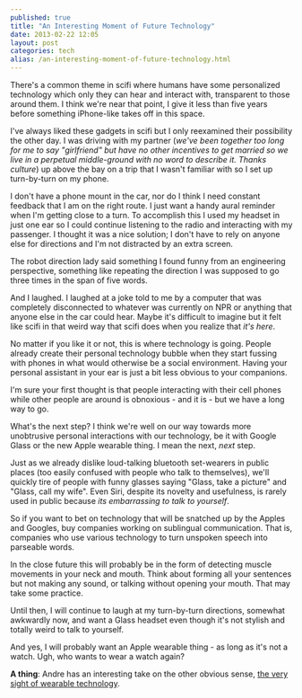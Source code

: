 ```yaml
---
published: true
title: "An Interesting Moment of Future Technology"
date: 2013-02-22 12:05
layout: post
categories: tech
alias: /an-interesting-moment-of-future-technology.html
---
```

There's a common theme in scifi where humans have some personalized technology which only they can hear and interact with, transparent to those around them. I think we're near that point, I give it less than five years before something iPhone-like takes off in this space.

I've always liked these gadgets in scifi but I only reexamined their possibility the other day. I was driving with my partner (*we've been together too long for me to say "girlfriend" but have no other incentives to get married so we live in a perpetual middle-ground with no word to describe it. Thanks culture*) up above the bay on a trip that I wasn't familiar with so I set up turn-by-turn on my phone.

I don't have a phone mount in the car, nor do I think I need constant feedback that I am on the right route. I just want a handy aural reminder when I'm getting close to a turn. To accomplish this I used my headset in just one ear so I could continue listening to the radio and interacting with my passenger. I thought it was a nice solution; I don't have to rely on anyone else for directions and I'm not distracted by an extra screen.

The robot direction lady said something I found funny from an engineering perspective, something like repeating the direction I was supposed to go three times in the span of five words.

And I laughed. I laughed at a joke told to me by a computer that was completely disconnected to whatever was currently on NPR or anything that anyone else in the car could hear. Maybe it's difficult to imagine but it felt like scifi in that weird way that scifi does when you realize that *it's here*.

No matter if you like it or not, this is where technology is going. People already create their personal technology bubble when they start fussing with phones in what would otherwise be a social environment. Having your personal assistant in your ear is just a bit less obvious to your companions.

I'm sure your first thought is that people interacting with their cell phones while other people are around is obnoxious - and it is - but we have a long way to go. 

What's the next step? I think we're well on our way towards more unobtrusive personal interactions with our technology, be it with Google Glass or the new Apple wearable thing. I mean the next, *next* step.

Just as we already dislike loud-talking bluetooth set-wearers in public places (too easily confused with people who talk to themselves), we'll quickly tire of people with funny glasses saying "Glass, take a picture" and "Glass, call my wife". Even Siri, despite its novelty and usefulness, is rarely used in public because *its embarrassing to talk to yourself*.

So if you want to bet on technology that will be snatched up by the Apples and Googles, buy companies working on sublingual communication. That is, companies who use various technology to turn unspoken speech into parseable words.

In the close future this will probably be in the form of detecting muscle movements in your neck and mouth. Think about forming all your sentences but not making any sound, or talking without opening your mouth. That may take some practice.

Until then, I will continue to laugh at my turn-by-turn directions, somewhat awkwardly now, and want a Glass headset even though it's not stylish and totally weird to talk to yourself.

And yes, I will probably want an Apple wearable thing - as long as it's not a watch. Ugh, who wants to wear a watch again?

**A thing**: Andre has an interesting take on the other obvious sense, [the very sight of wearable technology](http://notes.torrez.org/2013/02/if-you-see-the-computer-they-blew-it.html).